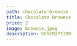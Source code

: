 ```yaml
---
path: chocolate-brownie
title: Chocolate Brownie
price: 2
image: brownie.jpeg
description: DESCRIPTION
---
```

